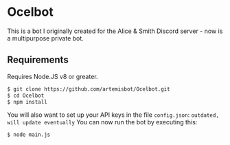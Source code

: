 # Ocelbot
This is a bot I originally created for the Alice & Smith Discord server - now is a multipurpose private bot.

## Requirements
Requires Node.JS v8 or greater.
```sh
$ git clone https://github.com/artemisbot/Ocelbot.git
$ cd Ocelbot
$ npm install
```
You will also want to set up your API keys in the file `config.json`:
`outdated, will update eventually`
You can now run the bot by executing this:
```sh
$ node main.js
```
